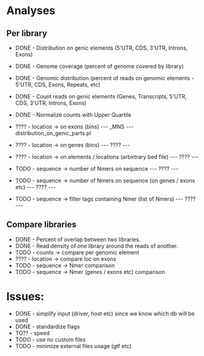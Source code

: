 # Analyses


## Per library

* DONE - Distribution on genic elements (5'UTR, CDS, 3'UTR, Introns, Exons)
* DONE - Genome coverage (percent of genome covered by library)
* DONE - Genomic distribution (percent of reads on genomic elements - 5'UTR, CDS, Exons, Repeats, etc)
* DONE - Count reads on genic elements (Genes, Transcripts, 5'UTR, CDS, 3'UTR, Introns, Exons)
* DONE - Normalize counts with Upper Quartile

* ???? - location -> on exons (bins)  --- _MNS --- distribution_on_genic_parts.pl
* ???? - location -> on genes (bins)  --- ???? --- 
* ???? - location -> on elements / locations (arbirtrary bed file) --- ???? ---

* TODO - sequence -> number of Nmers on sequence                         --- ???? --- 
* TODO - sequence -> number of Nmers on sequence (on genes / exons etc)  --- ???? --- 
* TODO - sequence -> filter tags containing Nmer (list of Nmers)         --- ???? --- 

## Compare libraries

* DONE - Percent of overlap between two libraries.
* DONE - Read density of one library around the reads of another.
* TODO - counts -> compare per genomic element
* ???? - location -> compare loc on exons
* TODO - sequence -> Nmer comparison
* TODO - sequence -> Nmer (genes / exons etc) comparison


# Issues:

* DONE - simplify input (driver, host etc) since we know which db will be used
* DONE - standardize flags
* TO?? - speed
* TODO - use no custom files
* TODO - minimize external files usage (gtf etc)